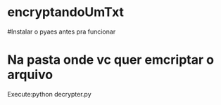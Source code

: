 # encryptandoUmTxt

#Instalar o pyaes antes pra funcionar

# Na pasta onde vc quer emcriptar o arquivo 
Execute:python decrypter.py